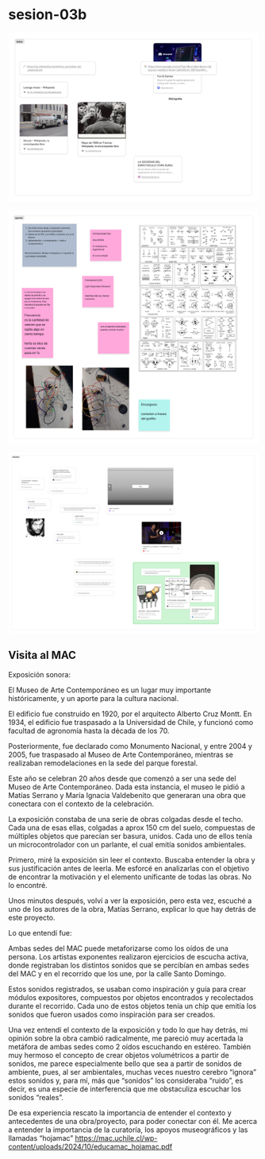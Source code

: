 # sesion-03b

![apuntes en figma parte 1](tme-03b-intro.png)

![apuntes en figma parte 2](tme-03b-apunte.png)

![apuntes en figma parte 3](tme-03b-relevante.png)

## Visita al MAC

Exposición sonora:

El Museo de Arte Contemporáneo es un lugar muy importante históricamente, y un aporte para la cultura nacional.

El edificio fue construido en 1920, por el arquitecto Alberto Cruz Montt. En 1934, el edificio fue traspasado a la Universidad  de Chile, y funcionó como facultad de agronomía hasta la década de los 70.

Posteriormente, fue declarado como Monumento Nacional, y entre 2004 y 2005, fue traspasado al Museo de Arte Contemporáneo, mientras se realizaban remodelaciones en la sede del parque forestal.

Este año se celebran 20 años desde que comenzó a ser una sede del Museo de Arte Contemporáneo. Dada esta instancia, el museo le pidió a Matías Serrano y María Ignacia Valdebenito que generaran una obra que conectara con el contexto de la celebración.

La exposición constaba de una serie de obras colgadas desde el techo. Cada una de esas ellas, colgadas a aprox 150 cm del suelo, compuestas de múltiples objetos que parecían ser basura, unidos. Cada uno de ellos tenía un microcontrolador con un parlante, el cual emitía sonidos ambientales.

Primero, miré la exposición sin leer el contexto. Buscaba entender la obra y sus justificación antes de leerla. Me esforcé en analizarlas con el objetivo de encontrar la motivación y el elemento unificante de todas las obras. No lo encontré.

Unos minutos después, volví a ver la exposición, pero esta vez, escuché a uno de los autores de la obra, Matías Serrano, explicar lo que hay detrás de este proyecto.

Lo que entendí fue:

Ambas sedes del MAC puede metaforizarse como los oídos de una persona. Los artistas exponentes realizaron ejercicios de escucha activa, donde registraban los distintos sonidos que se percibían en ambas sedes del MAC y en el recorrido que los une, por la calle Santo Domingo.

Estos sonidos registrados, se usaban como inspiración y guía para crear módulos expositores, compuestos por objetos encontrados y recolectados durante el recorrido. Cada uno de estos objetos tenía un chip que emitía los sonidos que fueron usados como inspiración para ser creados.

Una vez entendí el contexto de la exposición y todo lo que hay detrás, mi opinión sobre la obra cambió radicalmente, me pareció muy acertada la metáfora de ambas sedes como 2 oídos escuchando en estéreo. También muy hermoso el concepto de crear objetos volumétricos a partir de sonidos, me parece especialmente bello que sea a partir de sonidos de ambiente, pues, al ser ambientales, muchas veces nuestro cerebro “ignora” estos sonidos y, para mí, más que “sonidos” los consideraba “ruido”, es decir, es una especie de interferencia que me obstaculiza escuchar los sonidos “reales”.

De esa experiencia rescato la importancia de entender el contexto y antecedentes de una obra/proyecto, para poder conectar con él. Me acerca a entender la importancia de la curatoría, los apoyos museográficos y las llamadas “hojamac” <https://mac.uchile.cl/wp-content/uploads/2024/10/educamac_hojamac.pdf>
